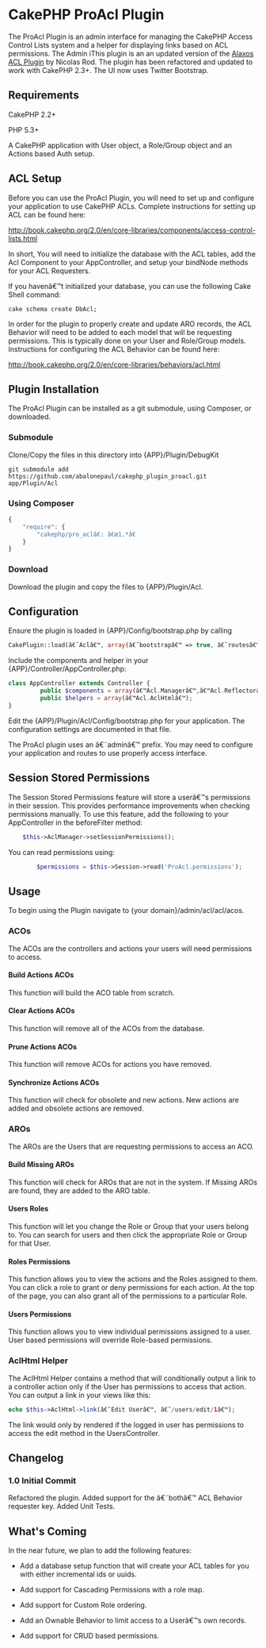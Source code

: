 # CakePHP ProAcl Plugin
The ProAcl Plugin is an admin interface for managing the CakePHP Access Control Lists system and a helper for displaying links based on ACL permissions. The Admin iThis plugin is an an updated version of the [Alaxos ACL Plugin](http://www.alaxos.net/blaxos/pages/view/plugin_acl) by Nicolas Rod. The plugin has been refactored and updated to work with CakePHP 2.3+. The UI now uses Twitter Bootstrap.

## Requirements
CakePHP 2.2+

PHP 5.3+

A CakePHP application with User object, a Role/Group object and an Actions based Auth setup.

## ACL Setup
Before you can use the ProAcl Plugin, you will need to set up and configure your application to use CakePHP ACLs. Complete instructions for setting up ACL can be found here:

http://book.cakephp.org/2.0/en/core-libraries/components/access-control-lists.html

In short, You will need to initialize the database with the ACL tables, add the Acl Component to your AppController, and setup your bindNode methods for your ACL Requesters.

If you havenâ€™t initialized your database, you can use the following Cake Shell command:

```
cake schema create DbAcl;
```

In order for the plugin to properly create and update ARO records, the ACL Behavior will need to be added to each model that will be requesting permissions. This is typically done on your User and Role/Group models. Instructions for configuring the ACL Behavior can be found here:

http://book.cakephp.org/2.0/en/core-libraries/behaviors/acl.html

## Plugin Installation
The ProAcl Plugin can be installed as a git submodule, using Composer, or downloaded.

### Submodule
Clone/Copy the files in this directory into {APP}/Plugin/DebugKit

```
git submodule add https://github.com/abalonepaul/cakephp_plugin_proacl.git app/Plugin/Acl
```

### Using Composer
```javascript
{
    "require": {
        "cakephp/pro_aclâ€: â€œ1.*â€
    }
}
```

### Download
Download the plugin and copy the files to {APP}/Plugin/Acl.

## Configuration
Ensure the plugin is loaded in {APP}/Config/bootstrap.php by calling

```php
CakePlugin::load(â€˜Aclâ€™, array(â€˜bootstrapâ€™ => true, â€˜routesâ€™ => true));
```
Include the components and helper in your {APP}/Controller/AppController.php:
```php
class AppController extends Controller {
         public $components = array(â€™Acl.Managerâ€™,â€™Acl.Reflectorâ€™);
         public $helpers = array(â€™Acl.AclHtmlâ€™);
}
```
Edit the {APP}/Plugin/Acl/Config/bootstrap.php for your application. The configuration settings are documented in that file.

The ProAcl plugin uses an â€˜adminâ€™ prefix. You may need to configure your application and routes to use properly access interface.

## Session Stored Permissions
The Session Stored Permissions feature will store a userâ€™s permissions in their session. This provides performance improvements when checking permissions manually. To use this feature, add the following to your AppController in the beforeFilter method:

```php
    $this->AclManager->setSessionPermissions();
```

You can read permissions using:
```php
        $permissions = $this->Session->read('ProAcl.permissions');
```
## Usage
To begin using the Plugin navigate to {your domain}/admin/acl/acl/acos.

### ACOs
The ACOs are the controllers and actions your users will need permissions to access.

#### Build Actions ACOs
This function will build the ACO table from scratch.

#### Clear Actions ACOs
This function will remove all of the ACOs from the database.

#### Prune Actions ACOs
This function will remove ACOs for actions you have removed.

#### Synchronize Actions ACOs
This function will check for obsolete and new actions. New actions are added and obsolete actions are removed.

### AROs
The AROs are the Users that are requesting permissions to access an ACO.

#### Build Missing AROs
This function will check for AROs that are not in the system. If Missing AROs are found, they are added to the ARO table.

#### Users Roles
This function will let you change the Role or Group that your users belong to. You can search for users and then click the appropriate Role or Group for that User.

#### Roles Permissions
This function allows you to view the actions and the Roles assigned to them. You can click a role to grant or deny permissions for each action. At the top of the page, you can also grant all of the permissions to a particular Role.

#### Users Permissions
This function allows you to view individual permissions assigned to a user. User based permissions will override Role-based permissions.

### AclHtml Helper
The AclHtml Helper contains a method that will conditionally output a link to a controller action only if the User has permissions to access that action. You can output a link in your views like this:

```php
echo $this->AclHtml->link(â€˜Edit Userâ€™, â€˜/users/edit/1â€™);
```

The link would only by rendered if the logged in user has permissions to access the edit method in the UsersController.

## Changelog

### 1.0 Initial Commit
Refactored the plugin. Added support for the â€˜bothâ€™ ACL Behavior requester key. Added Unit Tests.

## What's Coming
In the near future, we plan to add the following features:

* Add a database setup function that will create your ACL tables for you with either incremental ids or uuids.

* Add support for Cascading Permissions with a role map.

* Add support for Custom Role ordering.

* Add an Ownable Behavior to limit access to a Userâ€™s own records.

* Add support for CRUD based permissions.

